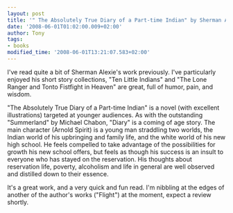 ```yaml
---
layout: post
title: '" The Absolutely True Diary of a Part-time Indian" by Sherman Alexie'
date: '2008-06-01T01:02:00.009+02:00'
author: Tony
tags:
- books
modified_time: '2008-06-01T13:21:07.583+02:00'
---
```


I've read quite a bit of Sherman Alexie's work previously. I've particularly
enjoyed his short story collections, "Ten Little Indians" and "The Lone Ranger
and Tonto Fistfight in Heaven" are great, full of humor, pain, and wisdom.

"The Absolutely True Diary of a Part-time Indian" is a novel (with excellent
illustrations) targeted at younger audiences. As with the outstanding
"Summerland" by Michael Chabon, "Diary" is a coming of age story. The main
character (Arnold Spirit) is a young man straddling two worlds, the Indian world
of his upbringing and family life, and the white world of his new high school.
He feels compelled to take advantage of the possibilities for growth his new
school offers, but feels as though his success is an insult to everyone who has
stayed on the reservation. His thoughts about reservation life, poverty,
alcoholism and life in general are well observed and distilled down to their
essence.

It's a great work, and a very quick and fun read. I'm nibbling at the edges of
another of the author's works ("Flight") at the moment, expect a review shortly.